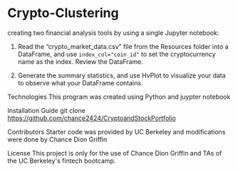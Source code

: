 # Crypto-Clustering

creating two financial analysis tools by using a single Jupyter notebook:

1. Read  the “crypto_market_data.csv” file from the Resources folder into a DataFrame, and use `index_col="coin_id"` to set the cryptocurrency name as the index. Review the DataFrame.

2. Generate the summary statistics, and use HvPlot to visualize your data to observe what your DataFrame contains.

Technologies This program was created using Python and juypter notebook

Installation Guide git clone https://github.com/chance2424/CryptoandStockPortfolio

Contributors Starter code was provided by UC Berkeley and modifications were done by Chance Dion Griffin

License This project is only for the use of Chance Dion Griffin and TAs of the UC Berkeley's fintech bootcamp.
